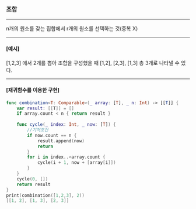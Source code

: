 ### 조합
<hr>
n개의 원소를 갖는 집합에서 r개의 원소를 선택하는 것(중복 X)
<hr>


#### [예시]

[1,2,3] 에서 2개를 뽑아 조합을 구성했을 때 [1,2], [2,3], [1,3] 총 3개로 나타낼 수 있다.

<hr>

#### [재귀함수를 이용한 구현]
```Swift
func combination<T: Comparable>(_ array: [T], _ n: Int) -> [[T]] {
    var result: [[T]] = []
    if array.count < n { return result }
    
    func cycle(_ index: Int, _ now: [T]) {
        //기저조건
        if now.count == n {
            result.append(now)
            return
        }
        for i in index..<array.count {
            cycle(i + 1, now + [array[i]])
        }
    }
    cycle(0, [])
    return result
}
print(combination([1,2,3], 2))
[[1, 2], [1, 3], [2, 3]]
```

